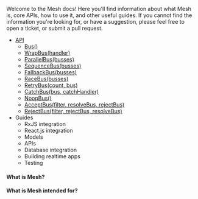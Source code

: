 Welcome to the Mesh docs! Here you'll find information about what Mesh is, core APIs, how to use it, and other
useful guides. If you cannot find the information you're looking for, or have a suggestion, please feel free to
open a ticket, or submit a pull request.

- [API](./api.md)
  - [Bus()](./api.md#bus)
  - [WrapBus(handler)](./api.md#wrapbusexecutefunction)
  - [ParallelBus(busses)](./api.md#parallelbusbusses)
  - [SequenceBus(busses)](./api.md#sequencebusbusses)
  - [FallbackBus(busses)](./api.md#fallbackbusbusses)
  - [RaceBus(busses)](./api.md#racebusbusses)
  - [RetryBus(count, bus)](./api.md#retrybuscount-bus)
  - [CatchBus(bus, catchHandler)](./api.md#catchbusbus-catcherrorfunction)
  - [NoopBus()](./api.md#noopbus)
  - [AcceptBus(filter, resolveBus, rejectBus)](./api.md#acceptbusfilter-resolvebus-rejectbus)
  - [RejectBus(filter, rejectBus, resolveBus)](./api.md#rejectbusfilter-resolvebus-rejectbus)
- Guides
  - RxJS integration
  - React.js integration
  - Models
  - APIs
  - Database integration
  - Building realtime apps
  - Testing

#### What is Mesh?

#### What is Mesh intended for?
